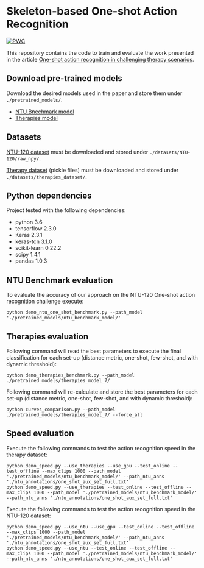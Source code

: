 # Skeleton-based One-shot Action Recognition

[![PWC](https://img.shields.io/endpoint.svg?url=https://paperswithcode.com/badge/one-shot-action-recognition-towards-novel/one-shot-3d-action-recognition-on-ntu-rgbd)](https://paperswithcode.com/sota/one-shot-3d-action-recognition-on-ntu-rgbd?p=one-shot-action-recognition-towards-novel)

This repository contains the code to train and evaluate the work presented in the article [One-shot action recognition in challenging therapy scenarios](https://arxiv.org/abs/2102.08997).

## Download pre-trained models

Download the desired models used in the paper and store them under `./pretrained_models/`.

* [NTU Bnechmark model](https://drive.google.com/file/d/18tif1Hj0ayXdnsbMocjDXCbKgWLAPPn7/view?usp=sharing)
* [Therapies model](https://drive.google.com/file/d/1uMO-AMU6D68lTj8z2sn9aQWRb7O7oX0C/view?usp=sharing)


## Datasets

[NTU-120 dataset](http://rose1.ntu.edu.sg/datasets/actionrecognition.asp) must be downloaded and stored under `./datasets/NTU-120/raw_npy/`.

[Therapy dataset](https://doi.org/10.5281/zenodo.4700564) (pickle files) must be downloaded and stored under `./datasets/therapies_dataset/`.


## Python dependencies

Project tested with the following dependencies:

 * python 3.6
 * tensorflow 2.3.0
 * Keras 2.3.1
 * keras-tcn 3.1.0
 * scikit-learn 0.22.2
 * scipy 1.4.1
 * pandas 1.0.3


## NTU Benchmark evaluation

To evaluate the accuracy of our approach on the NTU-120 One-shot action recognition challenge execute:

`python demo_ntu_one_shot_benchmark.py --path_model './pretrained_models/ntu_benchmark_model/'`


## Therapies evaluation

Following command will read the best parameters to execute the final classification for each set-up (distance metric, one-shot, few-shot, and with dynamic threshold):

`python demo_therapies_benchmark.py --path_model ./pretrained_models/therapies_model_7/`

Following command will re-calculate and store the best parameters for each set-up (distance metric, one-shot, few-shot, and with dynamic threshold):

`python curves_comparison.py --path_model ./pretrained_models/therapies_model_7/ --force_all`


## Speed evaluation

Execute the following commands to test the action recognition speed in the therapy dataset:

```
python demo_speed.py --use_therapies --use_gpu --test_online --test_offline --max_clips 1000 --path_model './pretrained_models/ntu_benchmark_model/' --path_ntu_anns './ntu_annotations/one_shot_aux_set_full.txt' 
python demo_speed.py --use_therapies --test_online --test_offline --max_clips 1000 --path_model './pretrained_models/ntu_benchmark_model/' --path_ntu_anns './ntu_annotations/one_shot_aux_set_full.txt' 
```

Execute the following commands to test the action recognition speed in the NTU-120 dataset:

```
python demo_speed.py --use_ntu --use_gpu --test_online --test_offline --max_clips 1000 --path_model './pretrained_models/ntu_benchmark_model/' --path_ntu_anns './ntu_annotations/one_shot_aux_set_full.txt' 
python demo_speed.py --use_ntu --test_online --test_offline --max_clips 1000 --path_model './pretrained_models/ntu_benchmark_model/' --path_ntu_anns './ntu_annotations/one_shot_aux_set_full.txt' 
```


